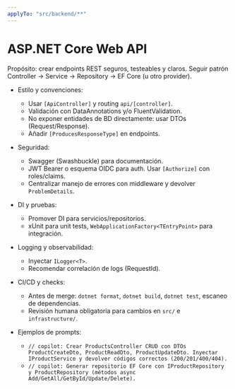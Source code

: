 ```yaml
---
applyTo: "src/backend/**"
---
```


# ASP.NET Core Web API

Propósito: crear endpoints REST seguros, testeables y claros. Seguir patrón Controller → Service → Repository → EF Core (u otro provider).

- Estilo y convenciones:
  - Usar `[ApiController]` y routing `api/[controller]`.
  - Validación con DataAnnotations y/o FluentValidation.
  - No exponer entidades de BD directamente: usar DTOs (Request/Response).
  - Añadir `[ProducesResponseType]` en endpoints.

- Seguridad:
  - Swagger (Swashbuckle) para documentación.
  - JWT Bearer o esquema OIDC para auth. Usar `[Authorize]` con roles/claims.
  - Centralizar manejo de errores con middleware y devolver `ProblemDetails`.

- DI y pruebas:
  - Promover DI para servicios/repositorios.
  - xUnit para unit tests, `WebApplicationFactory<TEntryPoint>` para integración.

- Logging y observabilidad:
  - Inyectar `ILogger<T>`.
  - Recomendar correlación de logs (RequestId).

- CI/CD y checks:
  - Antes de merge: `dotnet format`, `dotnet build`, `dotnet test`, escaneo de dependencias.
  - Revisión humana obligatoria para cambios en `src/` e `infrastructure/`.

- Ejemplos de prompts:
  - `// copilot: Crear ProductsController CRUD con DTOs ProductCreateDto, ProductReadDto, ProductUpdateDto. Inyectar IProductService y devolver códigos correctos (200/201/400/404).`
  - `// copilot: Generar repositorio EF Core con IProductRepository y ProductRepository (métodos async Add/GetAll/GetById/Update/Delete).`
